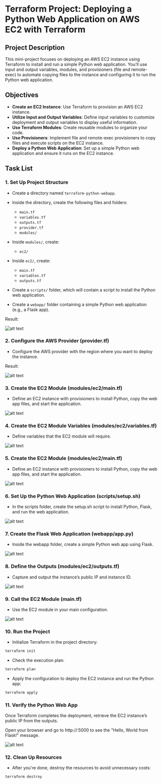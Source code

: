 # Terraform Project: Deploying a Python Web Application on AWS EC2 with Terraform

## Project Description
This mini-project focuses on deploying an AWS EC2 instance using Terraform to install and run a simple Python web application. You’ll use input and output variables, modules, and provisioners (file and remote-exec) to automate copying files to the instance and configuring it to run the Python web application.

## Objectives
- **Create an EC2 Instance**: Use Terraform to provision an AWS EC2 instance.
- **Utilize Input and Output Variables**: Define input variables to customize deployment and output variables to display useful information.
- **Use Terraform Modules**: Create reusable modules to organize your code.
- **Use Provisioners**: Implement file and remote-exec provisioners to copy files and execute scripts on the EC2 instance.
- **Deploy a Python Web Application**: Set up a simple Python web application and ensure it runs on the EC2 instance.

## Task List

### 1. Set Up Project Structure

- Create a directory named `terraform-python-webapp`.
- Inside the directory, create the following files and folders:
  - `main.tf`
  - `variables.tf`
  - `outputs.tf`
  - `provider.tf`
  - `modules/`
- Inside `modules/`, create:
  - `ec2/`
- Inside `ec2/`, create:
  - `main.tf`
  - `variables.tf`
  - `outputs.tf`

- Create a `scripts/` folder, which will contain a script to install the Python web application.

- Create a `webapp/` folder containing a simple Python web application (e.g., a Flask app).

Result:

![alt text](images/image.png)

### 2. Configure the AWS Provider (provider.tf)

- Configure the AWS provider with the region where you want to deploy the instance.

Result:

![alt text](images/image-1.png)

### 3. Create the EC2 Module (modules/ec2/main.tf)

- Define an EC2 instance with provisioners to install Python, copy the web app files, and start the application.

![alt text](images/image-2.png)

### 4. Create the EC2 Module Variables (modules/ec2/variables.tf)

- Define variables that the EC2 module will require.

![alt text](images/image-3.png)

### 5. Create the EC2 Module (modules/ec2/main.tf)

- Define an EC2 instance with provisioners to install Python, copy the web app files, and start the application.

![alt text](images/image-4.png)


### 6. Set Up the Python Web Application (scripts/setup.sh)

- In the scripts folder, create the setup.sh script to install Python, Flask, and run the web application.

![alt text](images/image-5.png)

### 7. Create the Flask Web Application (webapp/app.py)

- Inside the webapp folder, create a simple Python web app using Flask.

![alt text](images/image-6.png)

### 8. Define the Outputs (modules/ec2/outputs.tf)

- Capture and output the instance’s public IP and instance ID.

![alt text](images/image-7.png)

### 9. Call the EC2 Module (main.tf)

- Use the EC2 module in your main configuration.

![alt text](images/image-8.png)

### 10. Run the Project

- Initialize Terraform in the project directory:

```bash
terraform init
```

- Check the execution plan:

```bash
terraform plan
```

- Apply the configuration to deploy the EC2 instance and run the Python app:

```bash
terraform apply
```

### 11. Verify the Python Web App

Once Terraform completes the deployment, retrieve the EC2 instance’s public IP from the outputs.

Open your browser and go to http://<public-ip>:5000 to see the "Hello, World from Flask!" message.

![alt text](images/image-9.png)

### 12. Clean Up Resources

- After you're done, destroy the resources to avoid unnecessary costs:

```bash
terraform destroy

```